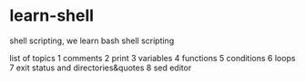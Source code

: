 # learn-shell 


shell scripting, we learn bash shell scripting
   
 list of topics
  1 comments
  2 print 
  3 variables 
  4 functions
  5 conditions
  6 loops 
  7 exit status and directories&quotes
  8 sed editor